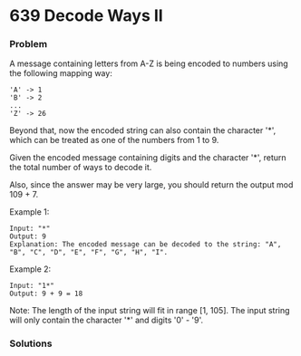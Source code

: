 # 639 Decode Ways II

### Problem
A message containing letters from A-Z is being encoded to numbers using the following mapping way:
```
'A' -> 1
'B' -> 2
...
'Z' -> 26
```
Beyond that, now the encoded string can also contain the character '*', which can be treated as one of the numbers from 1 to 9.

Given the encoded message containing digits and the character '*', return the total number of ways to decode it.

Also, since the answer may be very large, you should return the output mod 109 + 7.

Example 1:
```
Input: "*"
Output: 9
Explanation: The encoded message can be decoded to the string: "A", "B", "C", "D", "E", "F", "G", "H", "I".
```
Example 2:
```
Input: "1*"
Output: 9 + 9 = 18
```
Note:
The length of the input string will fit in range [1, 105].
The input string will only contain the character '*' and digits '0' - '9'.


### Solutions

